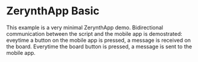 ZerynthApp Basic
================

This example is a very minimal ZerynthApp demo.
Bidirectional communication between the script and the mobile app is demostrated: eveytime a button on the mobile app is pressed, a message is received on the board. Everytime the board button is pressed, a message is sent to the mobile app.


